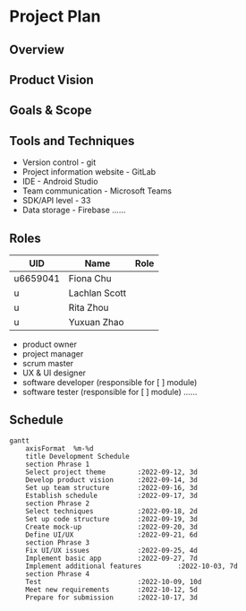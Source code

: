 # Project Plan

## Overview

## Product Vision

## Goals & Scope

## Tools and Techniques
- Version control - git
- Project information website - GitLab
- IDE - Android Studio
- Team communication - Microsoft Teams
- SDK/API level - 33
- Data storage - Firebase
......

## Roles
UID|Name|Role|
-|-|-
u6659041|Fiona Chu|
u|Lachlan Scott|
u|Rita Zhou|
u|Yuxuan Zhao|

- product owner
- project manager
- scrum master
- UX & UI designer
- software developer (responsible for [ ] module)
- software tester (responsible for [ ] module)
......

## Schedule
```mermaid
gantt
    axisFormat  %m-%d
    title Development Schedule
    section Phrase 1
    Select project theme        :2022-09-12, 3d
    Develop product vision      :2022-09-14, 3d
    Set up team structure       :2022-09-16, 3d
    Establish schedule          :2022-09-17, 3d
    section Phrase 2
    Select techniques           :2022-09-18, 2d
    Set up code structure       :2022-09-19, 3d
    Create mock-up              :2022-09-20, 3d
    Define UI/UX                :2022-09-21, 6d
    section Phrase 3
    Fix UI/UX issues            :2022-09-25, 4d
    Implement basic app         :2022-09-27, 7d
    Implement additional features         :2022-10-03, 7d
    section Phrase 4
    Test                        :2022-10-09, 10d
    Meet new requirements       :2022-10-12, 5d
    Prepare for submission      :2022-10-17, 3d
```

